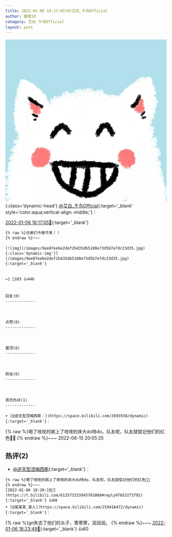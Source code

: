 ```yaml
---
title: 2022-01-06 18:17:05(0)艾白_千鸟Official
author: 御坂IO
category: 艾白_千鸟Official
layout: post
---
```


![img](/images/9ae8b9445fd0665cc014d9080156a45271be73c6.jpg){:class='dynamic-head'}
[@艾白_千鸟Official](https://space.bilibili.com/334537711/dynamic){:target='_blank' style='color:aqua;vertical-align: middle;'}：

[2022-01-06 18:17:05🔗](https://t.bilibili.com/612573253945781008){:target='_blank'}

~~~
{% raw %}兄弟们今晚不来！！
{% endraw %}~~~

[![img](/images/9ee87eebe2def2b435db5108e73d5b7e7dc23d35.jpg){:class='dynamic-img'}](/images/9ee87eebe2def2b435db5108e73d5b7e7dc23d35.jpg){:target='_blank'}


↪️1 💬103 👍446


回复(0)
-------------



点赞(0)
-------------



置顶(0)
-------------



转发(0)
-------------



首页热评(1)
-------------

+ [@逆天型涅梅西斯：](https://space.bilibili.com/2693558/dynamic){:target='_blank'}：
~~~
{% raw %}喝了吱吱的粥上了吱吱的床大do特do，队友呢，队友就惦记他们的红色👴🏻
{% endraw %}~~~
2022-06-15 20:05:25


热评(2)
-------------

+ [@逆天型涅梅西斯](https://space.bilibili.com/2693558/dynamic){:target='_blank'}：
~~~
{% raw %}喝了吱吱的粥上了吱吱的床大do特do，队友呢，队友就惦记他们的红色👴🏻
{% endraw %}~~~
[2022-01-06 18:20:19🔗](https://t.bilibili.com/612573253945781008#reply97653273792){:target='_blank'} 👍69
+ [@某某某_某人](https://space.bilibili.com/259416472/dynamic){:target='_blank'}：
~~~
{% raw %}gn失去了他们的头子，寄寄寄，润润润。
{% endraw %}~~~
[2022-01-06 18:23:49🔗](https://t.bilibili.com/612573253945781008#reply97653738544){:target='_blank'} 👍60


